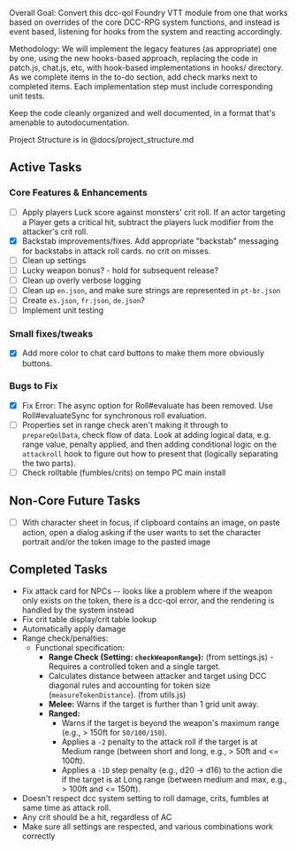 Overall Goal:
Convert this dcc-qol Foundry VTT module from one that works based on overrides of the core DCC-RPG system functions, and instead is event based, listening for hooks from the system and reacting accordingly.

Methodology:
We will implement the legacy features (as appropriate) one by one, using the new hooks-based approach, replacing the code in patch.js, chat.js, etc, with hook-based implementations in hooks/ directory. As we complete items in the to-do section, add check marks next to completed items. Each implementation step must include corresponding unit tests.

Keep the code cleanly organized and well documented, in a format that's amenable to autodocumentation.

Project Structure is in @docs/project_structure.md

## Active Tasks

### Core Features & Enhancements

-   [ ] Apply players Luck score against monsters' crit roll. If an actor targeting a Player gets a critical hit, subtract the players luck modifier from the attacker's crit roll.
-   [x] Backstab improvements/fixes. Add appropriate "backstab" messaging for backstabs in attack roll cards. no crit on misses.
-   [ ] Clean up settings
-   [ ] Lucky weapon bonus? - hold for subsequent release?
-   [ ] Clean up overly verbose logging
-   [ ] Clean up `en.json`, and make sure strings are represented in `pt-br.json`
-   [ ] Create `es.json`, `fr.json`, `de.json`?
-   [ ] Implement unit testing

### Small fixes/tweaks

-   [x] Add more color to chat card buttons to make them more obviously buttons.

### Bugs to Fix

-   [x] Fix Error: The async option for Roll#evaluate has been removed. Use Roll#evaluateSync for synchronous roll evaluation.
-   [ ] Properties set in range check aren't making it through to `prepareQolData`, check flow of data. Look at adding logical data, e.g. range value, penalty applied, and then adding conditional logic on the `attackroll` hook to figure out how to present that (logically separating the two parts).
-   [ ] Check rolltable (fumbles/crits) on tempo PC main install

## Non-Core Future Tasks

-   [ ] With character sheet in focus, if clipboard contains an image, on paste action, open a dialog asking if the user wants to set the character portrait and/or the token image to the pasted image

## Completed Tasks

-   Fix attack card for NPCs -- looks like a problem where if the weapon only exists on the token, there is a dcc-qol error, and the rendering is handled by the system instead
-   Fix crit table display/crit table lookup
-   Automatically apply damage
-   Range check/penalties:
    -   Functional specification:
        -   **Range Check (Setting: `checkWeaponRange`):** (from settings.js) - Requires a controlled token and a single target.
        -   Calculates distance between attacker and target using DCC diagonal rules and accounting for token size (`measureTokenDistance`). (from utils.js)
        -   **Melee:** Warns if the target is further than 1 grid unit away.
        -   **Ranged:**
            -   Warns if the target is beyond the weapon's maximum range (e.g., > 150ft for `50/100/150`).
            -   Applies a `-2` penalty to the attack roll if the target is at Medium range (between short and long, e.g., > 50ft and <= 100ft).
            -   Applies a `-1D` step penalty (e.g., d20 -> d16) to the action die if the target is at Long range (between medium and max, e.g., > 100ft and <= 150ft).
-   Doesn't respect dcc system setting to roll damage, crits, fumbles at same time as attack roll.
-   Any crit should be a hit, regardless of AC
-   Make sure all settings are respected, and various combinations work correctly
